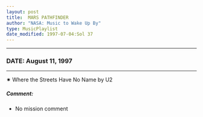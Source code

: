 ```yaml
---
layout: post
title:  MARS PATHFINDER
author: "NASA: Music to Wake Up By"
type: MusicPlaylist
date_modified: 1997-07-04:Sol 37
---
```


----
### DATE: August 11, 1997
----
✷ Where the Streets Have No Name by U2

##### Comment:
* No mission comment
